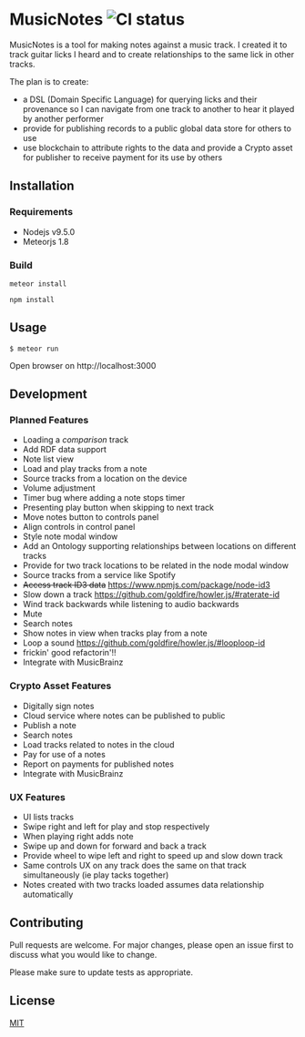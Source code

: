 # MusicNotes ![CI status](https://img.shields.io/badge/build-passing-brightgreen.svg)

MusicNotes is a tool for making notes against a music track. I created it to track guitar licks
I heard and to create relationships to the same lick in other tracks.

The plan is to create:

* a DSL (Domain Specific Language) for querying licks and their provenance so I can
navigate from one track to another to hear it played by another performer
* provide for publishing records to a public global data store for others to use
* use blockchain to attribute rights to the data and provide a Crypto asset for publisher to
receive payment for its use by others

## Installation

### Requirements
* Nodejs v9.5.0
* Meteorjs 1.8

### Build

`meteor install`

`npm install`

## Usage

`$ meteor run`

Open browser on http://localhost:3000

## Development
### Planned Features

* Loading a _comparison_ track
* Add RDF data support
* Note list view
* Load and play tracks from a note
* Source tracks from a location on the device
* Volume adjustment
* Timer bug where adding a note stops timer
* Presenting play button when skipping to next track
* Move notes button to controls panel
* Align controls in control panel
* Style note modal window
* Add an Ontology supporting relationships between locations on different tracks
* Provide for two track locations to be related in the node modal window
* Source tracks from a service like Spotify
* ~~Access track ID3 data~~ https://www.npmjs.com/package/node-id3
* Slow down a track https://github.com/goldfire/howler.js/#raterate-id
* Wind track backwards while listening to audio backwards
* Mute
* Search notes
* Show notes in view when tracks play from a note
* Loop a sound https://github.com/goldfire/howler.js/#looploop-id
* frickin' good refactorin'!!
* Integrate with MusicBrainz

### Crypto Asset Features

* Digitally sign notes
* Cloud service where notes can be published to public
* Publish a note
* Search notes
* Load tracks related to notes in the cloud
* Pay for use of a notes
* Report on payments for published notes
* Integrate with MusicBrainz


### UX Features

* UI lists tracks
* Swipe right and left for play and stop respectively
* When playing right adds note
* Swipe up and down for forward and back a track
* Provide wheel to wipe left and right to speed up and slow down track
* Same controls UX on any track does the same on that track simultaneously (ie play tacks together)
* Notes created with two tracks loaded assumes data relationship automatically

## Contributing
Pull requests are welcome. For major changes, please open an issue first to discuss what you would like to change.

Please make sure to update tests as appropriate.

## License
[MIT](https://choosealicense.com/licenses/mit/)